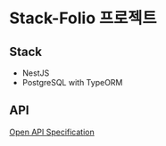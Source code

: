# Stack-Folio 프로젝트

## Stack

- NestJS
- PostgreSQL with TypeORM

## API

[Open API Specification](https://app.swaggerhub.com/apis/dpjungmin/StackFolio/1.0)

